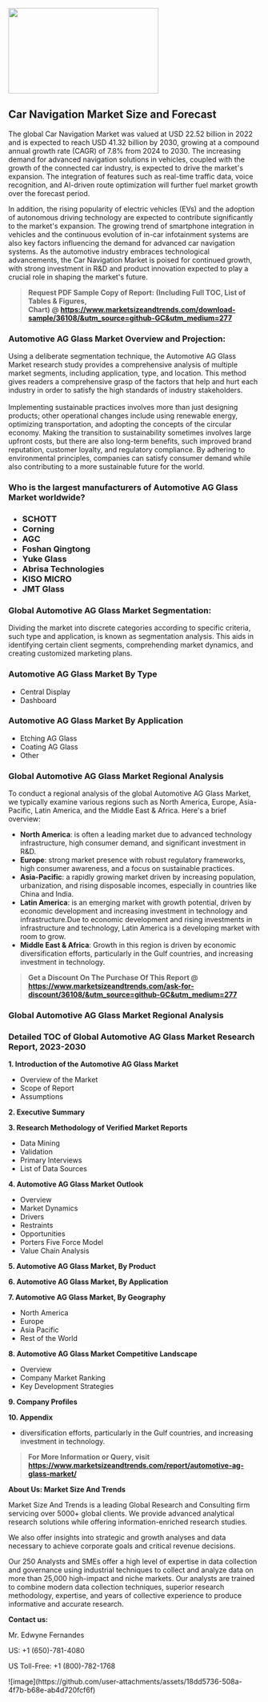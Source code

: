 <p><img class="alignnone size-medium wp-image-20088" src="https://ffe5etoiles.com/wp-content/uploads/2024/12/MST1-300x171.png" alt="" width="300" height="171" /></p><h2>Car Navigation Market Size and Forecast</h2><p>The global Car Navigation Market was valued at USD 22.52 billion in 2022 and is expected to reach USD 41.32 billion by 2030, growing at a compound annual growth rate (CAGR) of 7.8% from 2024 to 2030. The increasing demand for advanced navigation solutions in vehicles, coupled with the growth of the connected car industry, is expected to drive the market's expansion. The integration of features such as real-time traffic data, voice recognition, and AI-driven route optimization will further fuel market growth over the forecast period.</p><p>In addition, the rising popularity of electric vehicles (EVs) and the adoption of autonomous driving technology are expected to contribute significantly to the market's expansion. The growing trend of smartphone integration in vehicles and the continuous evolution of in-car infotainment systems are also key factors influencing the demand for advanced car navigation systems. As the automotive industry embraces technological advancements, the Car Navigation Market is poised for continued growth, with strong investment in R&D and product innovation expected to play a crucial role in shaping the market's future.</p></p><blockquote id="" class=""><strong>Request PDF Sample Copy of Report: (Including Full TOC, List of Tables &amp; Figures, Chart)&nbsp;@&nbsp;<strong><a href="https://www.marketsizeandtrends.com/download-sample/36108/&utm_source=github-GC&utm_medium=277" target="_blank">https://www.marketsizeandtrends.com/download-sample/36108/&utm_source=github-GC&utm_medium=277</a></strong></strong></blockquote><h3 id="" class="">Automotive AG Glass Market&nbsp;Overview and Projection:</h3><p id="" class="">Using a deliberate segmentation technique, the Automotive AG Glass Market research study provides a comprehensive analysis of multiple market segments, including application, type, and location. This method gives readers a comprehensive grasp of the factors that help and hurt each industry in order to satisfy the high standards of industry stakeholders. <br /> <br />Implementing sustainable practices involves more than just designing products; other operational changes include using renewable energy, optimizing transportation, and adopting the concepts of the circular economy. Making the transition to sustainability sometimes involves large upfront costs, but there are also long-term benefits, such improved brand reputation, customer loyalty, and regulatory compliance. By adhering to environmental principles, companies can satisfy consumer demand while also contributing to a more sustainable future for the world.</p><h3 id="" class="">Who is the largest manufacturers of&nbsp;Automotive AG Glass Market worldwide?</h3><h3 class=""><p><ul><li>SCHOTT </li><li> Corning </li><li> AGC </li><li> Foshan Qingtong </li><li> Yuke Glass </li><li> Abrisa Technologies </li><li> KISO MICRO </li><li> JMT Glass</li></ul></p></h3><h3 id="" class="">Global&nbsp;Automotive AG Glass Market Segmentation:</h3><p id="" class="">Dividing the market into discrete categories according to specific criteria, such type and application, is known as segmentation analysis. This aids in identifying certain client segments, comprehending market dynamics, and creating customized marketing plans.</p><h3 id="" class="">Automotive AG Glass Market&nbsp;By Type</h3><p><p><ul><li>Central Display </li><li> Dashboard</p></li></ul></p></p><h3 id="" class="">Automotive AG Glass Market&nbsp;By Application</h3><p class=""><p><ul><li>Etching AG Glass </li><li> Coating AG Glass </li><li> Other</li></ul></p></p><h3 id="" class="">Global Automotive AG Glass Market Regional Analysis</h3><p id="" class="">To conduct a regional analysis of the global Automotive AG Glass Market, we typically examine various regions such as North America, Europe, Asia-Pacific, Latin America, and the Middle East &amp; Africa. Here's a brief overview:</p><ul><li><strong>North America</strong>: is often a leading market due to advanced technology infrastructure, high consumer demand, and significant investment in R&amp;D.</li><li><strong>Europe</strong>: strong market presence with robust regulatory frameworks, high consumer awareness, and a focus on sustainable practices.</li><li><strong>Asia-Pacific</strong>: a rapidly growing market driven by increasing population, urbanization, and rising disposable incomes, especially in countries like China and India.</li><li><strong>Latin America</strong>: is an emerging market with growth potential, driven by economic development and increasing investment in technology and infrastructure.Due to economic development and rising investments in infrastructure and technology, Latin America is a developing market with room to grow.</li><li><strong>Middle East &amp; Africa</strong>: Growth in this region is driven by economic diversification efforts, particularly in the Gulf countries, and increasing investment in technology.</li></ul><blockquote id="" class=""><strong>Get a Discount On The Purchase Of This Report @ <strong><a href="https://www.marketsizeandtrends.com/ask-for-discount/36108/&utm_source=github-GC&utm_medium=277" target="_blank">https://www.marketsizeandtrends.com/ask-for-discount/36108/&utm_source=github-GC&utm_medium=277</a></strong></strong></blockquote><h3 id="" class="">Global Automotive AG Glass Market Regional Analysis</h3><h3 id="" class="">Detailed TOC of Global Automotive AG Glass Market Research Report, 2023-2030</h3><p id="" class=""><strong>1. Introduction of the Automotive AG Glass Market</strong></p><ul><li>Overview of the Market</li><li>Scope of Report</li><li>Assumptions</li></ul><p id="" class=""><strong>2. Executive Summary</strong></p><p id="" class=""><strong>3. Research Methodology of Verified Market Reports</strong></p><ul><li>Data Mining</li><li>Validation</li><li>Primary Interviews</li><li>List of Data Sources</li></ul><p id="" class=""><strong>4. Automotive AG Glass Market Outlook</strong></p><ul><li>Overview</li><li>Market Dynamics</li><li>Drivers</li><li>Restraints</li><li>Opportunities</li><li>Porters Five Force Model</li><li>Value Chain Analysis</li></ul><p id="" class=""><strong>5. Automotive AG Glass Market, By Product</strong></p><p id="" class=""><strong>6. Automotive AG Glass Market, By Application</strong></p><p id="" class=""><strong>7. Automotive AG Glass Market, By Geography</strong></p><ul><li>North America</li><li>Europe</li><li>Asia Pacific</li><li>Rest of the World</li></ul><p id="" class=""><strong>8. Automotive AG Glass Market Competitive Landscape</strong></p><ul><li>Overview</li><li>Company Market Ranking</li><li>Key Development Strategies</li></ul><p id="" class=""><strong>9. Company Profiles</strong></p><p id="" class=""><strong>10. Appendix</strong></p><ul><li>diversification efforts, particularly in the Gulf countries, and increasing investment in technology.</li></ul><blockquote id="" class=""><strong>For More Information or Query, visit <strong><strong><a href="https://www.marketsizeandtrends.com/report/automotive-ag-glass-market/" target="_blank">https://www.marketsizeandtrends.com/report/automotive-ag-glass-market/</a></strong></strong></strong></blockquote><p id="" class=""><strong>About Us: Market Size And Trends</strong></p><p id="" class="">Market Size And Trends is a leading Global Research and Consulting firm servicing over 5000+ global clients. We provide advanced analytical research solutions while offering information-enriched research studies.</p><p id="" class="">We also offer insights into strategic and growth analyses and data necessary to achieve corporate goals and critical revenue decisions.</p><p id="" class="">Our 250 Analysts and SMEs offer a high level of expertise in data collection and governance using industrial techniques to collect and analyze data on more than 25,000 high-impact and niche markets. Our analysts are trained to combine modern data collection techniques, superior research methodology, expertise, and years of collective experience to produce informative and accurate research.</p><p id="" class=""><strong>Contact us:</strong></p><p id="" class="">Mr. Edwyne Fernandes</p><p id="" class="">US: +1 (650)-781-4080</p><p id="" class="">US Toll-Free: +1 (800)-782-1768</p>
![image](https://github.com/user-attachments/assets/18dd5736-508a-4f7b-b68e-ab4d720fcf6f)

